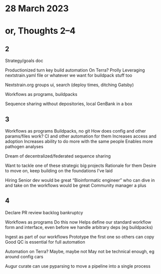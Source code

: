 # 28 March 2023
# or, Thoughts 2–4

## 2

Strategy/goals doc

Productionized turn key build automation
On Terra? Prolly
Leveraging nextstrain.yaml file or whatever we want for buildpack stuff too

Nextstrain.org groups ui, search (deploy times, ditching Gatsby)

Workflows as programs, buildpacks

Sequence sharing without depositories, local GenBank in a box

## 3 

Workflows as programs
  Buildpacks, no git
  How does config and other params/files work?
  CI and other automation for them
  Increases access and adoption
  Increases ability to do more with the same people
  Enables more pathogen analyses


Dream of decentralized/federated sequence sharing


Want to tackle one of these strategic big projects
  Rationale for them
  Desire to move on, keep building on the foundations I’ve laid



Hiring
  Senior dev would be great
  “Bioinformatic engineer” who can dive in and take on the workflows would be great
  Community manager a plus


## 4

Declare PR review backlog bankruptcy

Workflows as programs
Do this now
Helps define our standard workflow form and interface, even before we handle arbitrary deps (eg buildpacks)

Ingest as part of our workflows
Prototype the first one so others can copy
Good QC is essential for full automation

Automation on Terra? Maybe, maybe not
May not be technical enough, eg around config cars





Augur curate can use pyparsing to move a pipeline into a single process
